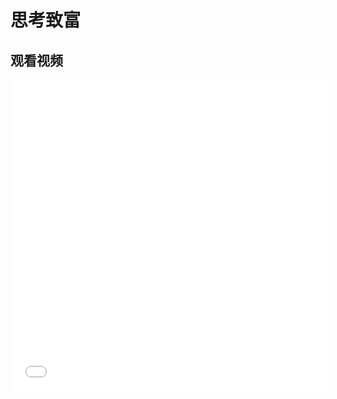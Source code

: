 # 思考致富

## 观看视频
<iframe height=498 width=510 src="//player.bilibili.com/player.html?aid=540468773&bvid=BV1Ri4y1t7jv&cid=185092706&page=1" scrolling="no" border="0" frameborder="no" framespacing="0" allowfullscreen="true"> </iframe>

